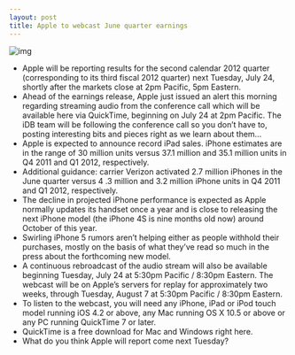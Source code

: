 ```yaml
---
layout: post
title: Apple to webcast June quarter earnings
---
```

![img](http://media.idownloadblog.com/wp-content/uploads/2012/07/Apple-Q212-conference-call-webcast-teaser.jpg)
* Apple will be reporting results for the second calendar 2012 quarter (corresponding to its third fiscal 2012 quarter) next Tuesday, July 24, shortly after the markets close at 2pm Pacific, 5pm Eastern.
* Ahead of the earnings release, Apple just issued an alert this morning regarding streaming audio from the conference call which will be available here via QuickTime, beginning on July 24 at 2pm Pacific. The iDB team will be following the conference call so you don’t have to, posting interesting bits and pieces right as we learn about them…
* Apple is expected to announce record iPad sales. iPhone estimates are in the range of 30 million units versus 37.1 million and 35.1 million units in Q4 2011 and Q1 2012, respectively.
* Additional guidance: carrier Verizon activated 2.7 million iPhones in the June quarter versus 4 .3 million and 3.2 million iPhone units in Q4 2011 and Q1 2012, respectively.
* The decline in projected iPhone performance is expected as Apple normally updates its handset once a year and is close to releasing the next iPhone model (the iPhone 4S is nine months old now) around October of this year.
* Swirling iPhone 5 rumors aren’t helping either as people withhold their purchases, mostly on the basis of what they’ve read so much in the press about the forthcoming new model.
* A continuous rebroadcast of the audio stream will also be available beginning Tuesday, July 24 at 5:30pm Pacific / 8:30pm Eastern. The webcast will be on Apple’s servers for replay for approximately two weeks, through Tuesday, August 7 at 5:30pm Pacific / 8:30pm Eastern.
* To listen to the webcast, you will need any iPhone, iPad or iPod touch model running iOS 4.2 or above, any Mac running OS X 10.5 or above or any PC running QuickTime 7 or later.
* QuickTime is a free download for Mac and Windows right here.
* What do you think Apple will report come next Tuesday?

